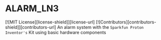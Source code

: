 # ALARM_LN3
[![MIT License][license-shield]][license-url]
[![Contributors][contributors-shield]][contributors-url]
An alarm system with the ``Sparkfun Proton Inventor's`` Kit using basic hardware components
